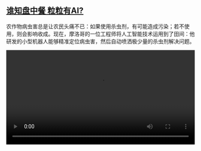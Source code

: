 <!--1697980624000-->
[谁知盘中餐 粒粒有AI?](https://www.dw.com/zh/%E8%B0%81%E7%9F%A5%E7%9B%98%E4%B8%AD%E9%A4%90%20%E7%B2%92%E7%B2%92%E6%9C%89AI?/a-67044304)
------

<p>农作物病虫害总是让农民头痛不已：如果使用杀虫剂，有可能造成污染；若不使用，则会影响收成。现在，摩洛哥的一位工程师将人工智能技术运用到了田间：他研发的小型机器人能够精准定位病虫害，然后自动喷洒极少量的杀虫剂解决问题。</small></p><video src="https://tvdownloaddw-a.akamaihd.net/dwtv_video/flv/vdt_zh/2023/bchi231009_001_agriroboter_01r_AVC_480x270.mp4" controls style="width:100%"></video>

